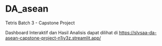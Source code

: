 # DA_asean
Tetris Batch 3 - Capstone Project

Dashboard Interaktif dan Hasil Analisis dapat dilihat di 
https://slvsaa-da-asean-capstone-project-n1iy3z.streamlit.app/
